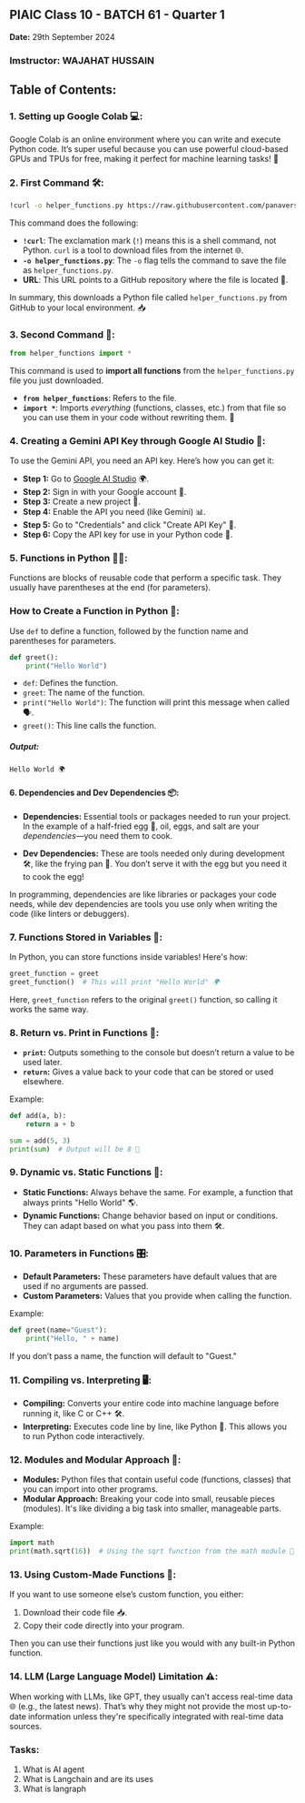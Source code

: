 ## PIAIC Class 10 - BATCH 61 - Quarter 1   
**Date:** 29th September 2024
### Imstructor: WAJAHAT HUSSAIN

## Table of Contents:
### 1. **Setting up Google Colab** 💻:
Google Colab is an online environment where you can write and execute Python code. It’s super useful because you can use powerful cloud-based GPUs and TPUs for free, making it perfect for machine learning tasks! 🚀


### 2. **First Command** 🛠️:
```bash
!curl -o helper_functions.py https://raw.githubusercontent.com/panaversity/learn-cloud-native-modern-ai-python/main/07_natural_language_programming/02_ai_python_for_beginners/course1_basics/Lesson_9/helper_functions.py
```
This command does the following:

- **`!curl`**: The exclamation mark (`!`) means this is a shell command, not Python. `curl` is a tool to download files from the internet 🌐.
- **`-o helper_functions.py`**: The `-o` flag tells the command to save the file as `helper_functions.py`.
- **URL**: This URL points to a GitHub repository where the file is located 📂.

In summary, this downloads a Python file called `helper_functions.py` from GitHub to your local environment. 📥



### 3. **Second Command** 🧩:
```python
from helper_functions import *
```
This command is used to **import all functions** from the `helper_functions.py` file you just downloaded.

- **`from helper_functions`**: Refers to the file.
- **`import *`**: Imports *everything* (functions, classes, etc.) from that file so you can use them in your code without rewriting them. 🔄


### 4. **Creating a Gemini API Key through Google AI Studio** 🔑:
To use the Gemini API, you need an API key. Here’s how you can get it:
- **Step 1:** Go to [Google AI Studio](https://ai.google.com/studio/) 🌍.
- **Step 2:** Sign in with your Google account 🔐.
- **Step 3:** Create a new project 🚧.
- **Step 4:** Enable the API you need (like Gemini) 📊.
- **Step 5:** Go to "Credentials" and click "Create API Key" 🔑.
- **Step 6:** Copy the API key for use in your Python code 📝.


### 5. **Functions in Python** 🧑‍💻:
Functions are blocks of reusable code that perform a specific task. They usually have parentheses at the end (for parameters).

### **How to Create a Function in Python** 📝:
Use `def` to define a function, followed by the function name and parentheses for parameters.

```python
def greet():
    print("Hello World")
```

- `def`: Defines the function.
- `greet`: The name of the function.
- `print("Hello World")`: The function will print this message when called 🗣️.
- `greet()`: This line calls the function.

##### **Output**:
```
Hello World 🌍
```


#### 6. **Dependencies and Dev Dependencies** 📦:
- **Dependencies:** Essential tools or packages needed to run your project. In the example of a half-fried egg 🍳, oil, eggs, and salt are your *dependencies*—you need them to cook.
  
- **Dev Dependencies:** These are tools needed only during development 🛠️, like the frying pan 🥘. You don’t serve it with the egg but you need it to cook the egg!

In programming, dependencies are like libraries or packages your code needs, while dev dependencies are tools you use only when writing the code (like linters or debuggers).


### 7. **Functions Stored in Variables** 📂:
In Python, you can store functions inside variables! Here's how:

```python
greet_function = greet
greet_function()  # This will print "Hello World" 🌍
```

Here, `greet_function` refers to the original `greet()` function, so calling it works the same way.

### 8. **Return vs. Print in Functions** 🔄:
- **`print`:** Outputs something to the console but doesn’t return a value to be used later.
- **`return`:** Gives a value back to your code that can be stored or used elsewhere.

Example:
```python
def add(a, b):
    return a + b

sum = add(5, 3)
print(sum)  # Output will be 8 🎯
```


### 9. **Dynamic vs. Static Functions** 🧠:
- **Static Functions:** Always behave the same. For example, a function that always prints "Hello World" 🌎.
- **Dynamic Functions:** Change behavior based on input or conditions. They can adapt based on what you pass into them 🛠️.


### 10. **Parameters in Functions** 🎛️:
- **Default Parameters:** These parameters have default values that are used if no arguments are passed.
- **Custom Parameters:** Values that you provide when calling the function.

Example:
```python
def greet(name="Guest"):
    print("Hello, " + name)
```
If you don’t pass a name, the function will default to "Guest."

### 11. **Compiling vs. Interpreting** 🖥️:
- **Compiling:** Converts your entire code into machine language before running it, like C or C++ 🛠️.
- **Interpreting:** Executes code line by line, like Python 🐍. This allows you to run Python code interactively.


### 12. **Modules and Modular Approach** 🧩:
- **Modules:** Python files that contain useful code (functions, classes) that you can import into other programs.
- **Modular Approach:** Breaking your code into small, reusable pieces (modules). It's like dividing a big task into smaller, manageable parts.

Example:
```python
import math
print(math.sqrt(16))  # Using the sqrt function from the math module 📐
```

### 13. **Using Custom-Made Functions** 📜:
If you want to use someone else’s custom function, you either:
1. Download their code file 📥.
2. Copy their code directly into your program.

Then you can use their functions just like you would with any built-in Python function.

### 14. **LLM (Large Language Model) Limitation** ⚠️:
When working with LLMs, like GPT, they usually can’t access real-time data 🌐 (e.g., the latest news). That’s why they might not provide the most up-to-date information unless they're specifically integrated with real-time data sources.

### Tasks: 
1. What is AI agent
2. What is Langchain and are its uses
3. What is langraph
